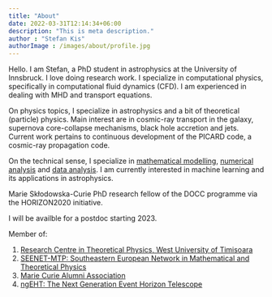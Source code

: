 ```yaml
---
title: "About"
date: 2022-03-31T12:14:34+06:00
description: "This is meta description."
author : "Stefan Kis"
authorImage : /images/about/profile.jpg
---
```


Hello. I am Stefan, a PhD student in astrophysics at the University of Innsbruck. I love doing research work. I specialize in computational physics, specifically in computational fluid dynamics (CFD). I am experienced in dealing with MHD and transport equations.

On physics topics, I specialize in astrophysics and a bit of theoretical (particle) physics. Main interest are in cosmic-ray transport in the galaxy, supernova core-collapse mechanisms, black hole accretion and jets. Current work pertains to continuous development of the PICARD code, a cosmic-ray propagation code.

On the technical sense, I specialize in [mathematical modelling](https://www.mathscareers.org.uk/what-is-mathematical-modelling/), [numerical analysis](https://www.britannica.com/science/numerical-analysis) and [data analysis](https://ori.hhs.gov/education/products/n_illinois_u/datamanagement/datopic.html). I am currently interested in machine learning and its applications in astrophysics.

Marie Skłodowska-Curie PhD research fellow of the DOCC programme via the HORIZON2020 initiative. 

I will be availble for a postdoc starting 2023.

Member of:
1. [Research Centre in Theoretical Physics, West University of Timisoara](https://physics.uvt.ro/~cota/CCFT/index.html)
2. [SEENET-MTP: Southeastern European Network in Mathematical and Theoretical Physics](https://www.seenet-mtp.info/member-profile?member=1698)
3. [Marie Curie Alumni Association](https://www.mariecuriealumni.eu)
4. [ngEHT: The Next Generation Event Horizon Telescope](https://www.ngeht.org)

